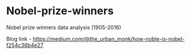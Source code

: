 # Nobel-prize-winners
Nobel prize winners data analysis (1905-2016)

Blog link - https://medium.com/@the_urban_monk/how-noble-is-nobel-f254c36b4e27
